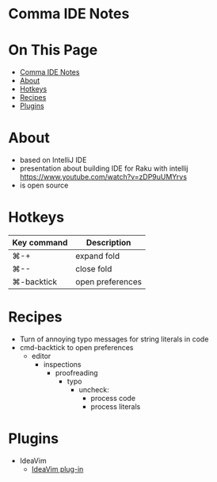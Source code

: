 # Comma IDE Notes
 
# On This Page

- [Comma IDE Notes](#comma-ide-notes)
- [About](#about)
- [Hotkeys](#hotkeys)
- [Recipes](#recipes)
- [Plugins](#plugins)

# About
* based on IntelliJ IDE
* presentation about building IDE for Raku with intellij
    https://www.youtube.com/watch?v=zDP9uUMYrvs
* is open source

# Hotkeys
| Key command | Description      |
|-------------|------------------|
| ⌘-+         | expand fold      |
| ⌘--         | close fold       |
| ⌘-backtick  | open preferences |

# Recipes
* Turn of annoying typo messages for string literals in code
* cmd-backtick to open preferences
    * editor
        * inspections 
            * proofreading 
                * typo 
                    * uncheck:
                        * process code
                        * process literals

# Plugins
* IdeaVim
    * [IdeaVim plug-in](https://plugins.jetbrains.com/plugin/164-ideavim/versions)

